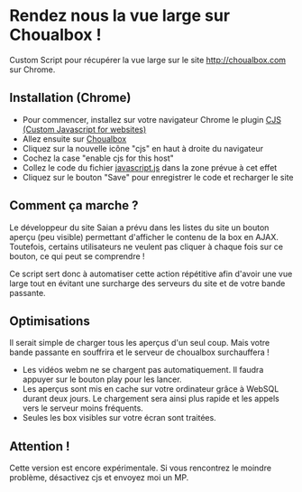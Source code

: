# Rendez nous la vue large sur Choualbox !

Custom Script pour récupérer la vue large sur le site http://choualbox.com sur Chrome.

## Installation (Chrome)

* Pour commencer, installez sur votre navigateur Chrome le plugin [CJS (Custom Javascript for websites)](https://chrome.google.com/webstore/detail/custom-javascript-for-web/poakhlngfciodnhlhhgnaaelnpjljija)
* Allez ensuite sur [Choualbox](http://choualbox.com)
* Cliquez sur la nouvelle icône "cjs" en haut à droite du navigateur
* Cochez la case "enable cjs for this host"
* Collez le code du fichier [javascript.js](https://github.com/nosval/choualbox-vuelarge/blob/master/javascript.js) dans la zone prévue à cet effet
* Cliquez sur le bouton "Save" pour enregistrer le code et recharger le site

## Comment ça marche ?

Le développeur du site Saian a prévu dans les listes du site un bouton aperçu (peu visible) permettant d'afficher le contenu de la box en AJAX. Toutefois, certains utilisateurs ne veulent pas cliquer à chaque fois sur ce bouton, ce qui peut se comprendre !

Ce script sert donc à automatiser cette action répétitive afin d'avoir une vue large tout en évitant une surcharge des serveurs du site et de votre bande passante.

## Optimisations

Il serait simple de charger tous les aperçus d'un seul coup. Mais votre bande passante en souffrira et le serveur de choualbox surchauffera ! 

* Les vidéos webm ne se chargent pas automatiquement. Il faudra appuyer sur le bouton play pour les lancer. 
* Les aperçus sont mis en cache sur votre ordinateur grâce à WebSQL durant deux jours. Le chargement sera ainsi plus rapide et les appels vers le serveur moins fréquents.
* Seules les box visibles sur votre écran sont traitées.

## Attention !

Cette version est encore expérimentale. Si vous rencontrez le moindre problème, désactivez cjs et envoyez moi un MP.